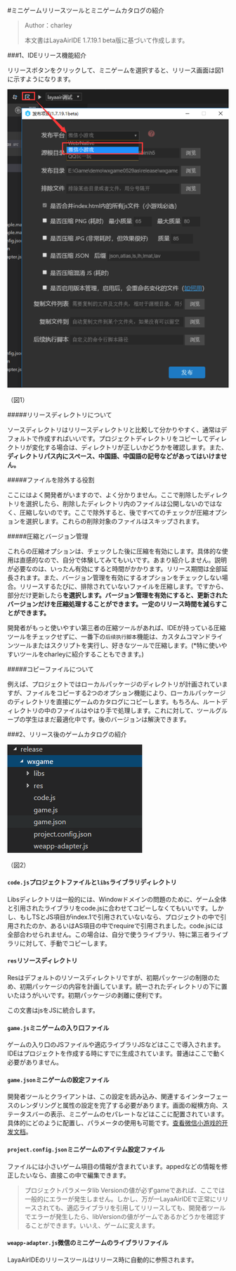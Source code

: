 #ミニゲームリリースツールとミニゲームカタログの紹介

>Author：charley
>
>本文書はLayaAirIDE 1.7.19.1 beta版に基づいて作成します。

###1、IDEリリース機能紹介

リリースボタンをクリックして、ミニゲームを選択すると、リリース画面は図1に示すようになります。

![图1](img/1.png) 


（図1）

#####リリースディレクトリについて

ソースディレクトリはリリースディレクトリと比較して分かりやすく、通常はデフォルトで作成すればいいです。プロジェクトディレクトリをコピーしてディレクトリが変化する場合は、ディレクトリが正しいかどうかを確認します。また、**ディレクトリパス内にスペース、中国語、中国語の記号などがあってはいけません。**

#####ファイルを除外する役割

ここにはよく開発者がいますので、よく分かりません。ここで削除したディレクトリを選択したら、削除したディレクトリ内のファイルは公開しないのではなく、圧縮しないのです。ここで除外すると、後ですべてのチェックが圧縮オプションを選択します。これらの削除対象のファイルはスキップされます。

#####圧縮とバージョン管理

これらの圧縮オプションは、チェックした後に圧縮を有効にします。具体的な使用は直感的なので、自分で体験してみてもいいです。あまり紹介しません。説明が必要なのは、いったん有効にすると時間がかかります。リリース期間は全部延長されます。また、バージョン管理を有効にするオプションをチェックしない場合。リリースするたびに、排除されていないファイルを圧縮します。ですから、部分だけ更新したら**を選択します。バージョン管理を有効にすると、更新されたバージョンだけを圧縮処理することができます。一定のリリース時間を減らすことができます。**

開発者がもっと使いやすい第三者の圧縮ツールがあれば、IDEが持っている圧縮ツールをチェックせずに、一番下の`后续执行脚本`機能は、カスタムコマンドラインツールまたはスクリプトを実行し、好きなツールで圧縮します。(*特に使いやすいツールをcharleyに紹介することもできます。)

#####コピーファイルについて

例えば、プロジェクトではローカルパッケージのディレクトリが計画されていますが、ファイルをコピーする2つのオプション機能により、ローカルパッケージのディレクトリを直接にゲームのカタログにコピーします。もちろん、ルートディレクトリの中のファイルはやはり手で処理します。これに対して、ツールグループの学生はまだ最適化中です。後のバージョンは解決できます。

###2、リリース後のゲームカタログの紹介

![img](img/2.png)  


（図2）

#### `code.js`プロジェクトファイルと`libs`ライブラリディレクトリ

Libsディレクトリは一般的には、Windowドメインの問題のために、ゲーム全体と引用されたライブラリをcode.jsに合わせてコピーしなくてもいいです。しかし、もしTSとJS項目がindex.1で引用されていないなら、プロジェクトの中で引用されたのか、あるいはAS項目の中でrequireで引用されました。code.jsには全部合わせられません。この場合は、自分で使うライブラリ、特に第三者ライブラリに対して、手動でコピーします。

#### `res`リソースディレクトリ

Resはデフォルトのリソースディレクトリですが、初期パッケージの制限のため、初期パッケージの内容を計画しています。統一されたディレクトリの下に置いたほうがいいです。初期パッケージの剥離に便利です。

この文書はjsをJSに統合します。

#### `game.js`ミニゲームの入り口ファイル

ゲームの入り口のJSファイルや適応ライブラリJSなどはここで導入されます。IDEはプロジェクトを作成する時にすでに生成されています。普通はここで動く必要がありません。

#### `game.json`ミニゲームの設定ファイル

開発者ツールとクライアントは、この設定を読み込み、関連するインターフェースのレンダリングと属性の設定を完了する必要があります。画面の縦横方向、ステータスバーの表示、ミニゲームのセパレートなどはここに配置されています。具体的にどのように配置し、パラメータの使用も可能です。[查看微信小游戏的开发文档](https://mp.weixin.qq.com/debug/wxagame/dev/index.html?t=2018115)。

#### `project.config.json`ミニゲームのアイテム設定ファイル

ファイルには小さいゲーム項目の情報が含まれています。appedなどの情報を修正したいなら、直接この中で編集できます。

>プロジェクトパラメータlib Versionの値が必ずgameであれば、ここでは一般的にエラーが発生しません。しかし、万が一LayaAirIDEで正常にリリースされても、適応ライブラリを引用してリリースしても、開発者ツールでエラーが発生したら、libVersionの値がゲームであるかどうかを確認することができます。いいえ、ゲームに変えます。

#### `weapp-adapter.js`微信のミニゲームのライブラリファイル

LayaAirIDEのリリースツールはリリース時に自動的に参照されます。



